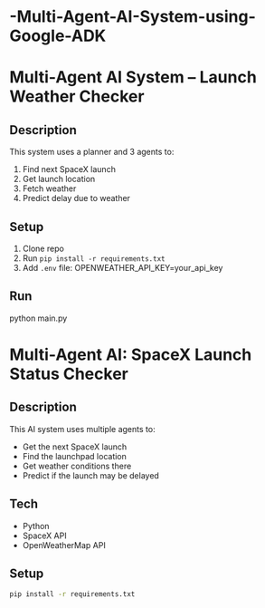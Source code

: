 # -Multi-Agent-AI-System-using-Google-ADK

# Multi-Agent AI System – Launch Weather Checker

## Description
This system uses a planner and 3 agents to:
1. Find next SpaceX launch
2. Get launch location
3. Fetch weather
4. Predict delay due to weather

## Setup
1. Clone repo
2. Run `pip install -r requirements.txt`
3. Add `.env` file:
   OPENWEATHER_API_KEY=your_api_key

## Run
python main.py
# Multi-Agent AI: SpaceX Launch Status Checker

## Description
This AI system uses multiple agents to:
- Get the next SpaceX launch
- Find the launchpad location
- Get weather conditions there
- Predict if the launch may be delayed

## Tech
- Python
- SpaceX API
- OpenWeatherMap API

## Setup
```bash
pip install -r requirements.txt

